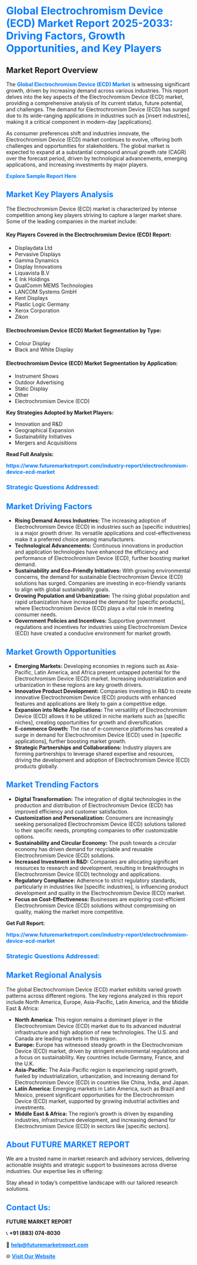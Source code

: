<h1 style="color: #007BFF;">Global Electrochromism Device (ECD) Market Report 2025-2033: Driving Factors, Growth Opportunities, and Key Players</h1>

<section id="overview">
<h2>Market Report Overview</h2>
<p>The <a href="https://www.futuremarketreport.com/industry-report/electrochromism-device-ecd-market" style="color: #007BFF; text-decoration: none;"><strong>Global Electrochromism Device (ECD) Market</strong></a> is witnessing significant growth, driven by increasing demand across various industries. This report delves into the key aspects of the Electrochromism Device (ECD) market, providing a comprehensive analysis of its current status, future potential, and challenges. The demand for Electrochromism Device (ECD) has surged due to its wide-ranging applications in industries such as [insert industries], making it a critical component in modern-day [applications].</p>
<p>As consumer preferences shift and industries innovate, the Electrochromism Device (ECD) market continues to evolve, offering both challenges and opportunities for stakeholders. The global market is expected to expand at a substantial compound annual growth rate (CAGR) over the forecast period, driven by technological advancements, emerging applications, and increasing investments by major players.</p>
</section>

<section id="overview">
<p><a href="https://www.futuremarketreport.com/request-sample/reportId=128805" style="color: #007BFF; text-decoration: none;"><strong>Explore Sample Report Here</strong></a></p>
</section>

<section id="key-players">
<h2 style="color: #007BFF;">Market Key Players Analysis</h2>
<p>The Electrochromism Device (ECD) market is characterized by intense competition among key players striving to capture a larger market share. Some of the leading companies in the market include:</p>
<h4>Key Players Covered in the Electrochromism Device (ECD) Report:</h4>
<ul><li>Displaydata Ltd</li><li>Pervasive Displays</li><li>Gamma Dynamics</li><li>Display Innovations</li><li>Liquavista B.V</li><li>E Ink Holdings</li><li>QualComm MEMS Technologies</li><li>LANCOM Systems GmbH</li><li>Kent Displays</li><li>Plastic Logic Germany</li><li>Xerox Corporation</li><li>Zikon</li></ul>
<h4>Electrochromism Device (ECD) Market Segmentation by Type:</h4>
<ul><li>Colour Display</li><li>Black and White Display</li></ul>

<h4>Electrochromism Device (ECD) Market Segmentation by Application:</h4>
<ul><li>Instrument Shows</li><li>Outdoor Advertising</li><li>Static Display</li><li>Other</li><li>Electrochromism Device (ECD)</li></ul>
<p><strong>Key Strategies Adopted by Market Players:</strong></p>
<ul>
<li>Innovation and R&D</li>
<li>Geographical Expansion</li>
<li>Sustainability Initiatives</li>
<li>Mergers and Acquisitions</li>
</ul>
</section>

<section>
<p><strong>Read Full Analysis: </strong></p><a href="https://www.futuremarketreport.com/industry-report/electrochromism-device-ecd-market" style="color: #007BFF; text-decoration: none;"><strong>https://www.futuremarketreport.com/industry-report/electrochromism-device-ecd-market</strong></a>
<h3 style="color: #007BFF;">Strategic Questions Addressed:</h3>
</section>

<section id="driving-factors">
<h2 style="color: #007BFF;">Market Driving Factors</h2>
<ul>
<li><strong>Rising Demand Across Industries:</strong> The increasing adoption of Electrochromism Device (ECD) in industries such as [specific industries] is a major growth driver. Its versatile applications and cost-effectiveness make it a preferred choice among manufacturers.</li>
<li><strong>Technological Advancements:</strong> Continuous innovations in production and application technologies have enhanced the efficiency and performance of Electrochromism Device (ECD), further boosting market demand.</li>
<li><strong>Sustainability and Eco-Friendly Initiatives:</strong> With growing environmental concerns, the demand for sustainable Electrochromism Device (ECD) solutions has surged. Companies are investing in eco-friendly variants to align with global sustainability goals.</li>
<li><strong>Growing Population and Urbanization:</strong> The rising global population and rapid urbanization have increased the demand for [specific products], where Electrochromism Device (ECD) plays a vital role in meeting consumer needs.</li>
<li><strong>Government Policies and Incentives:</strong> Supportive government regulations and incentives for industries using Electrochromism Device (ECD) have created a conducive environment for market growth.</li>
</ul>
</section>

<section id="growth-opportunities">
<h2 style="color: #007BFF;">Market Growth Opportunities</h2>
<ul>
<li><strong>Emerging Markets:</strong> Developing economies in regions such as Asia-Pacific, Latin America, and Africa present untapped potential for the Electrochromism Device (ECD) market. Increasing industrialization and urbanization in these regions are key growth drivers.</li>
<li><strong>Innovative Product Development:</strong> Companies investing in R&D to create innovative Electrochromism Device (ECD) products with enhanced features and applications are likely to gain a competitive edge.</li>
<li><strong>Expansion into Niche Applications:</strong> The versatility of Electrochromism Device (ECD) allows it to be utilized in niche markets such as [specific niches], creating opportunities for growth and diversification.</li>
<li><strong>E-commerce Growth:</strong> The rise of e-commerce platforms has created a surge in demand for Electrochromism Device (ECD) used in [specific applications], further boosting market growth.</li>
<li><strong>Strategic Partnerships and Collaborations:</strong> Industry players are forming partnerships to leverage shared expertise and resources, driving the development and adoption of Electrochromism Device (ECD) products globally.</li>
</ul>
</section>

<section id="trending-factors">
<h2 style="color: #007BFF;">Market Trending Factors</h2>
<ul>
<li><strong>Digital Transformation:</strong> The integration of digital technologies in the production and distribution of Electrochromism Device (ECD) has improved efficiency and customer satisfaction.</li>
<li><strong>Customization and Personalization:</strong> Consumers are increasingly seeking personalized Electrochromism Device (ECD) solutions tailored to their specific needs, prompting companies to offer customizable options.</li>
<li><strong>Sustainability and Circular Economy:</strong> The push towards a circular economy has driven demand for recyclable and reusable Electrochromism Device (ECD) solutions.</li>
<li><strong>Increased Investment in R&D:</strong> Companies are allocating significant resources to research and development, resulting in breakthroughs in Electrochromism Device (ECD) technology and applications.</li>
<li><strong>Regulatory Compliance:</strong> Adherence to strict regulatory standards, particularly in industries like [specific industries], is influencing product development and quality in the Electrochromism Device (ECD) market.</li>
<li><strong>Focus on Cost-Effectiveness:</strong> Businesses are exploring cost-efficient Electrochromism Device (ECD) solutions without compromising on quality, making the market more competitive.</li>
</ul>
</section>

<section>
<p><strong>Get Full Report: </strong></p><a href="https://www.futuremarketreport.com/industry-report/electrochromism-device-ecd-market" style="color: #007BFF; text-decoration: none;"><strong>https://www.futuremarketreport.com/industry-report/electrochromism-device-ecd-market</strong></a>
<h3 style="color: #007BFF;">Strategic Questions Addressed:</h3>
</section>


<section id="regional-analysis">
<h2 style="color: #007BFF;">Market Regional Analysis</h2>
<p>The global Electrochromism Device (ECD) market exhibits varied growth patterns across different regions. The key regions analyzed in this report include North America, Europe, Asia-Pacific, Latin America, and the Middle East & Africa:</p>
<ul>
<li><strong>North America:</strong> This region remains a dominant player in the Electrochromism Device (ECD) market due to its advanced industrial infrastructure and high adoption of new technologies. The U.S. and Canada are leading markets in this region.</li>
<li><strong>Europe:</strong> Europe has witnessed steady growth in the Electrochromism Device (ECD) market, driven by stringent environmental regulations and a focus on sustainability. Key countries include Germany, France, and the U.K.</li>
<li><strong>Asia-Pacific:</strong> The Asia-Pacific region is experiencing rapid growth, fueled by industrialization, urbanization, and increasing demand for Electrochromism Device (ECD) in countries like China, India, and Japan.</li>
<li><strong>Latin America:</strong> Emerging markets in Latin America, such as Brazil and Mexico, present significant opportunities for the Electrochromism Device (ECD) market, supported by growing industrial activities and investments.</li>
<li><strong>Middle East & Africa:</strong> The region’s growth is driven by expanding industries, infrastructure development, and increasing demand for Electrochromism Device (ECD) in sectors like [specific sectors].</li>
</ul>
</section>

<footer>
<h2 style="color: #007BFF;">About FUTURE MARKET REPORT</h2>
<p>We are a trusted name in market research and advisory services, delivering actionable insights and strategic support to businesses across diverse industries. Our expertise lies in offering:</p>

<p>Stay ahead in today’s competitive landscape with our tailored research solutions.</p>

<h2 style="color: #007BFF;">Contact Us:</h2>
<p><strong>FUTURE MARKET REPORT</strong></p>
<p>📞 <strong>+91 (883) 074-8030</strong></p>
<p>📧 <strong><a href="mailto:help@futuremarketreport.com" style="color: #007BFF;">help@futuremarketreport.com</a></strong></p>
<p>🌐 <strong><a href="https://www.futuremarketreport.com/" style="color: #007BFF;">Visit Our Website</a></strong></p>
</footer>